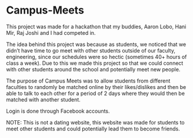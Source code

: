 # Campus-Meets

This project was made for a hackathon that my buddies, Aaron Lobo, Hani Mir, Raj Joshi and I had competed in.

The idea behind this project was because as students, we noticed that we didn’t have time to go meet with other students outside of our faculty, engineering, since our schedules were so hectic (sometimes 40+ hours of class a week). Due to this we made this project so that we could connect with other students around the school and potentially meet new people.

The purpose of Campus Meets was to allow students from different faculties to randomly be matched online by their likes/dislikes and then be able to talk to each other for a period of 2 days where they would then be matched with another student.

Login is done through Facebook accounts.

NOTE: This is not a dating website, this website was made for students to meet other students and could potentially lead them to become friends.
